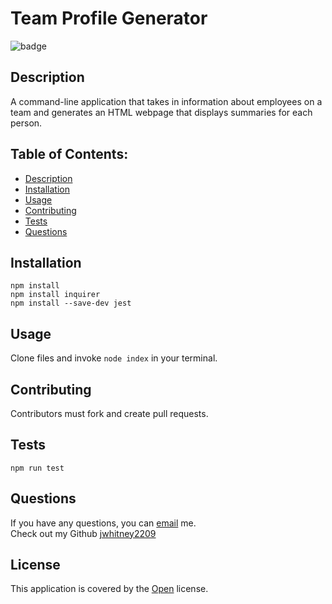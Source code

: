 
  # Team Profile Generator
  
  ![badge](https://img.shields.io/badge/License-Open-brightgreen)
  
  

  ## Description
  A command-line application that takes in information about employees on a team and generates an HTML webpage that displays summaries for each person. 

  ## Table of Contents:
  - [ Description ](#description)
  - [ Installation ](#installation)
  - [ Usage ](#usage)
  - [ Contributing ](#contributing)
  - [ Tests ](#tests)
  - [ Questions ](#questions)

  ## Installation
  ```
  npm install
  npm install inquirer
  npm install --save-dev jest
  ```

  ## Usage
  Clone files and invoke `node index` in your terminal.

  ## Contributing
  Contributors must fork and create pull requests.

  ## Tests
  ```
  npm run test
  ```

  ## Questions
  If you have any questions, you can [email](mailto:jwhitney.xvi@gmail.com) me. <br />
  Check out my Github [jwhitney2209](https://github.com/jwhitney2209)

  
  ## License
  
  
  This application is covered by the [Open](https://opensource.org/licenses/Open) license.
  
  
